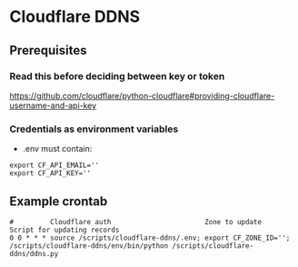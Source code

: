 # Cloudflare DDNS
## Prerequisites
### Read this before deciding between key or token
https://github.com/cloudflare/python-cloudflare#providing-cloudflare-username-and-api-key
### Credentials as environment variables
* .env must contain:
```
export CF_API_EMAIL=''
export CF_API_KEY=''
```
## Example crontab
```
#         Cloudflare auth                       Zone to update        Script for updating records
0 0 * * * source /scripts/cloudflare-ddns/.env; export CF_ZONE_ID=''; /scripts/cloudflare-ddns/env/bin/python /scripts/cloudflare-ddns/ddns.py
```
